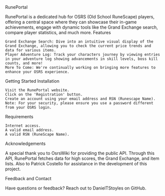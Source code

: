 RunePortal

RunePortal is a dedicated hub for OSRS (Old School RuneScape) players, offering a central space where they can showcase their in-game achievements, engage with dynamic tools like the Grand Exchange search, compare player statistics, and much more.
Features

    Grand Exchange Search: Dive into an intuitive visual display of the Grand Exchange, allowing you to check the current price trends and data for various items.
    Player Adventure Log: Track your characters journey by viewing entries in your adventure log showing advancements in skill levels, boss kill counts, and more!
    More To Come: We're continually working on bringing more features to enhance your OSRS experience.

Getting Started
Installation

    Visit the RunePortal website.
    Click on the 'Registration' button.
    Create an account using your email address and RSN (Runescape Name). Note: For your security, please ensure you use a password different from your OSRS login.

Requirements

    Internet access.
    A valid email address.
    A valid RSN (RuneScape Name).

Acknowledgements

A special thank you to OsrsWiki for providing the public API. Through this API, RunePortal fetches data for high scores, the Grand Exchange, and item lists. Also to Patrick Costello for assistance in the development of this project.


Feedback and Contact

Have questions or feedback? Reach out to DanielTStoyles on GitHub.
